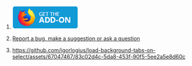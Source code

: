 1. [![](https://raw.githubusercontent.com/igorlogius/igorlogius/main/geFxAddon.png)](https://addons.mozilla.org/firefox/addon/load-background-tabs-on-select/)

2. [Report a bug, make a suggestion or ask a question](https://github.com/igorlogius/igorlogius/issues/new/choose)

3. https://github.com/igorlogius/load-background-tabs-on-select/assets/67047467/83c02d4c-5da8-453f-90f5-5ee2a5e8d60c
